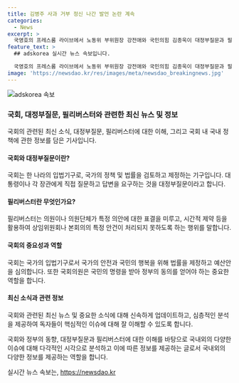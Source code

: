 ```yaml
---
title: 김병주 사과 거부 정신 나간 발언 논란 계속
categories:
  - News
excerpt: >
  국영호의 프레스룸 라이브에서 노동위 부위원장 강전애와 국민의힘 김종욱이 대정부질문과 필리버스터를 두고 공방을 이어갔다. 특히, 채해병 법안과 관련하여 뜨거운 토론이 전개되었는데, 이에 대해 더불어민주당 김병주 의원과 국민의힘 박찬대 의원, 배준영 의원 등도 참여하며 열띤 토론이 이어졌다.
feature_text: >
  ## adskorea 실시간 뉴스 속보입니다.

  국영호의 프레스룸 라이브에서 노동위 부위원장 강전애와 국민의힘 김종욱이 대정부질문과 필리버스터를 두고 공방을 이어갔다. 특히, 채해병 법안과 관련하여 뜨거운 토론이 전개되었는데, 이에 대해 더불어민주당 김병주 의원과 국민의힘 박찬대 의원, 배준영 의원 등도 참여하며 열띤 토론이 이어졌다.
image: 'https://newsdao.kr/res/images/meta/newsdao_breakingnews.jpg'
---
```


<p><img src="https://newsdao.kr/res/images/meta/newsdao_breakingnews.jpg" alt="adskorea 속보" /></p>

<h3>국회, 대정부질문, 필리버스터와 관련한 최신 뉴스 및 정보</h3>

<p>국회의 관련된 최신 소식, 대정부질문, 필리버스터에 대한 이해, 그리고 국회 내 국내 정책에 관한 정보를 담은 기사입니다.</p>

<h4>국회와 대정부질문이란?</h4>

<p>국회는 한 나라의 입법기구로, 국가의 정책 및 법률을 검토하고 제정하는 기구입니다. 대통령이나 각 장관에게 직접 질문하고 답변을 요구하는 것을 대정부질문이라고 합니다.</p>

<h4>필리버스터란 무엇인가요?</h4>

<p>필리버스터는 의원이나 의원단체가 특정 의안에 대한 표결을 미루고, 시간적 제약 등을 활용하여 상임위원회나 본회의의 특정 안건이 처리되지 못하도록 하는 행위를 말합니다.</p>

<h4>국회의 중요성과 역할</h4>

<p>국회는 국가의 입법기구로서 국가의 안전과 국민의 행복을 위해 법률을 제정하고 예산안을 심의합니다. 또한 국회의원은 국민의 명령을 받아 정부의 동의를 얻어야 하는 중요한 역할을 합니다.</p>

<h4>최신 소식과 관련 정보</h4>

<p>국회와 관련된 최신 뉴스 및 중요한 소식에 대해 신속하게 업데이트하고, 심층적인 분석을 제공하여 독자들이 핵심적인 이슈에 대해 잘 이해할 수 있도록 합니다.</p>

<p>국회와 정부의 동향, 대정부질문과 필리버스터에 대한 이해를 바탕으로 국내외의 다양한 이슈에 대해 다각적인 시각으로 분석하고 이에 따른 정보를 제공하는 글로서 국내외의 다양한 정보를 제공하는 역할을 합니다.</p>
실시간 뉴스 속보는, <a href="https://newsdao.kr" rel="dofollow">https://newsdao.kr</a>


